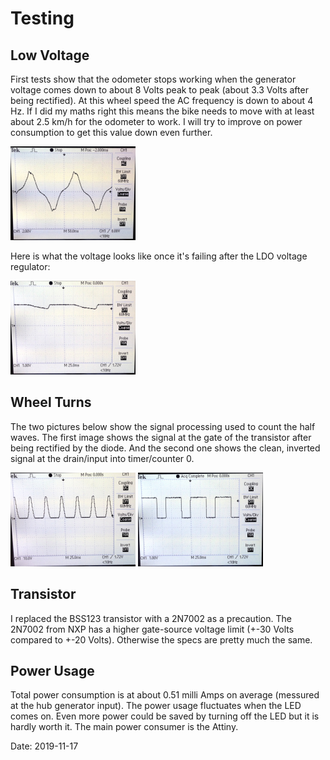 # Testing

## Low Voltage

First tests show that the odometer stops working when the generator voltage comes down to about 8 Volts peak to peak (about 3.3 Volts after being rectified). At this wheel speed the AC frequency is down to about 4 Hz. If I did my maths right this means the bike needs to move with at least about 2.5 km/h for the odometer to work. I will try to improve on power consumption to get this value down even further.

<img src="images/hub-generator-slow.jpeg" width="200">

Here is what the voltage looks like once it's failing after the LDO voltage regulator:

<img src="images/power_starts_failing.jpeg" width="200">

## Wheel Turns

The two pictures below show the signal processing used to count the half waves. The first image shows the signal at the gate of the transistor after being rectified by the diode. And the second one shows the clean, inverted signal at the drain/input into timer/counter 0.

<img src="images/signal_half_waves.jpeg" width="200">

<img src="images/signal_after_transistor.jpeg" width="200">

## Transistor

I replaced the BSS123 transistor with a 2N7002 as a precaution. The 2N7002 from NXP has a higher gate-source voltage limit (+-30 Volts compared to +-20 Volts). Otherwise the specs are pretty much the same.

## Power Usage

Total power consumption is at about 0.51 milli Amps on average (messured at the hub generator input). The power usage fluctuates when the LED comes on. Even more power could be saved by turning off the LED but it is hardly worth it. The main power consumer is the Attiny.

Date: 2019-11-17
